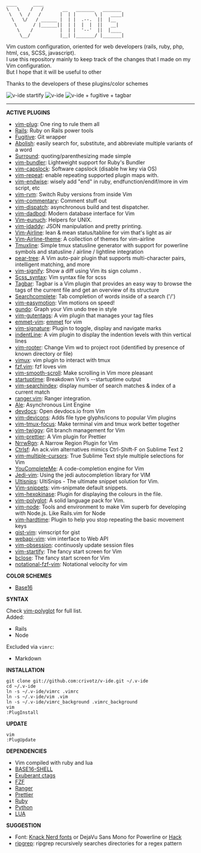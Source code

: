     ____      ____                              
    \   \    /   /       __   _______   _______ 
     \   \  /   /       |  | |       \ |   ____|
      \   \/   / ______ |  | |  .--.  ||  |__   
       \      / |______||  | |  |  |  ||   __|  
        \    /          |  | |  '--'  ||  |____ 
         \__/           |__| |_______/ |_______|

Vim custom configuration, oriented for web developers (rails, ruby, php, html, css, SCSS, javascript).  
I use this repository mainly to keep track of the changes that I made on my Vim configuration.  
But I hope that it will be useful to other

Thanks to the developers of these plugins/color schemes

![v-ide startify](https://raw.githubusercontent.com/crivotz/v-ide/master/v-ide_screenshot.png)
![v-ide](https://raw.githubusercontent.com/crivotz/v-ide/master/v-ide_screenshot_1.png)
![v-ide + fugitive + tagbar](https://raw.githubusercontent.com/crivotz/v-ide/master/v-ide_screenshot_2.png)

---

**ACTIVE PLUGINS**

* [vim-plug](https://github.com/junegunn/vim-plug): One ring to rule them all
* [Rails](https://github.com/tpope/vim-rails): Ruby on Rails power tools
* [Fugitive](https://github.com/tpope/vim-fugitive): Git wrapper
* [Abolish](https://github.com/tpope/vim-abolish): easily search for, substitute, and abbreviate multiple variants of a word
* [Surround](https://github.com/tpope/vim-surround): quoting/parenthesizing made simple
* [vim-bundler](https://github.com/tpope/vim-bundler): Lightweight support for Ruby's Bundler
* [vim-capslock](https://github.com/tpope/vim-capslock.git): Software capslock (disable hw key via OS)
* [vim-repeat](https://github.com/tpope/vim-repeat.git): enable repeating supported plugin maps with.
* [vim-endwise](https://github.com/tpope/vim-endwise.git): wisely add "end" in ruby, endfunction/endif/more in vim script, etc
* [vim-rvm](https://github.com/tpope/vim-rvm): Switch Ruby versions from inside Vim
* [vim-commentary](https://github.com/tpope/vim-commentary): Comment stuff out
* [vim-dispatch](https://github.com/tpope/vim-dispatch.git): asynchronous build and test dispatcher.
* [vim-dadbod](https://github.com/tpope/vim-dadbod): Modern database interface for Vim
* [Vim-eunuch](https://github.com/tpope/vim-eunuch): Helpers for UNIX.  
* [vim-jdaddy](https://github.com/tpope/vim-jdaddy): JSON manipulation and pretty printing.  
* [Vim-Airline](https://github.com/bling/vim-airline): lean & mean status/tabline for vim that's light as air
* [Vim-Airline-theme](https://github.com/vim-airline/vim-airline-themes): A collection of themes for vim-airline
* [Tmuxline](https://github.com/edkolev/tmuxline.vim): Simple tmux statusline generator with support for powerline symbols and statusline / airline / lightline integration
* [pear-tree](https://github.com/tmsvg/pear-tree): A Vim auto-pair plugin that supports multi-character pairs, intelligent matching, and more  
* [vim-signify](https://github.com/mhinz/vim-signify): Show a diff using Vim its sign column  .
* [Scss_syntax](https://github.com/cakebaker/scss-syntax.vim): Vim syntax file for scss
* [Tagbar](http://majutsushi.github.io/tagbar/): Tagbar is a Vim plugin that provides an easy way to browse the tags of the current file and get an overview of its structure
* [Searchcomplete](http://www.vim.org/scripts/script.php?script_id=474): Tab completion of words inside of a search ('/')
* [vim-easymotion](https://github.com/Lokaltog/vim-easymotion): Vim motions on speed!
* [gundo](https://github.com/sjl/gundo.vim/): Graph your Vim undo tree in style
* [vim-gutentags](https://github.com/ludovicchabant/vim-gutentags): A vim plugin that manages your tag files  
* [emmet-vim](https://github.com/mattn/emmet-vim.git): [emmet](http://emmet.io) for vim
* [vim-signature](https://github.com/kshenoy/vim-signature.git): Plugin to toggle, display and navigate marks
* [indentLine](https://github.com/yggdroot/indentline): A vim plugin to display the indention levels with thin vertical lines
* [vim-rooter](https://github.com/airblade/vim-rooter): Change Vim wd to project root (identified by presence of known directory or file)
* [vimux](https://github.com/benmills/vimux): vim plugin to interact with tmux
* [fzf.vim](https://github.com/junegunn/fzf.vim): fzf loves vim
* [vim-smooth-scroll](https://github.com/terryma/vim-smooth-scroll): Make scrolling in Vim more pleasant
* [startuptime](https://github.com/tweekmonster/startuptime.vim): Breakdown Vim's --startuptime output
* [vim-searchindex](https://github.com/google/vim-searchindex): display number of search matches & index of a current match
* [ranger.vim](https://github.com/francoiscabrol/ranger.vim): Ranger integration.
* [Ale](https://github.com/w0rp/ale): Asynchronous Lint Engine
* [devdocs](https://github.com/rhysd/devdocs.vim): Open devdocs.io from Vim
* [vim-devicons](https://github.com/ryanoasis/vim-devicons.git): Adds file type glyphs/icons to popular Vim plugins
* [vim-tmux-focus](https://github.com/tmux-plugins/vim-tmux-focus-events.git): Make terminal vim and tmux work better together
* [vim-twiggy](https://github.com/sodapopcan/vim-twiggy.git): Git branch management for Vim
* [vim-prettier](https://github.com/prettier/vim-prettier): A Vim plugin for Prettier
* [NrrwRgn](https://github.com/chrisbra/NrrwRgn): A Narrow Region Plugin for Vim
* [Ctrlsf](https://github.com/dyng/ctrlsf.vim): An ack.vim alternatives mimics Ctrl-Shift-F on Sublime Text 2  
* [vim-multiple-cursors](https://github.com/terryma/vim-multiple-cursors): True Sublime Text style multiple selections for Vim  
* [YouCompleteMe](https://github.com/ycm-core/YouCompleteMe): A code-completion engine for Vim  
* [Jedi-vim](https://github.com/davidhalter/jedi-vim): Using the jedi autocompletion library for VIM  
* [Ultisnips](https://github.com/SirVer/ultinips): UltiSnips - The ultimate snippet solution for Vim.  
* [Vim-snippets](https://github.com/honza/vim-snippets): vim-snipmate default snippets.  
* [vim-hexokinase](https://github.com/RRethy/vim-hexokinase): Plugin for displaying the colours in the file.  
* [vim-polyglot](https://github.com/sheerun/vim-polyglot): A solid language pack for Vim.  
* [vim-node](https://github.com/moll/vim-node): Tools and environment to make Vim superb for developing with Node.js. Like Rails.vim for Node  
* [vim-hardtime](https://github.com/takac/vim-hardtime): Plugin to help you stop repeating the basic movement keys  
* [gist-vim](https://github.com/mattn/gist-vim): vimscript for gist  
* [webapi-vim](https://github.com/mattn/webapi-vim): vim interface to Web API  
* [vim-obsession](https://github.com/tpope/vim-obsession): continuosly update session files  
* [vim-startify](https://github.com/mhinx/vim-startify): The fancy start screen for Vim  
* [bclose](https://github.com/rbgrouleff/bclose.vim): The fancy start screen for Vim  
* [notational-fzf-vim](https://github.com/alok/notation-fzf-vim): Notational velocity for vim  

**COLOR SCHEMES**

* [Base16](https://github.com/chriskempson/base16-vim)

**SYNTAX**

Check [vim-polyglot](https://github.com/sheerun/vim-polyglot) for full list.  
Added:  
* Rails
* Node

Excluded via `vimrc`:
* Markdown  

**INSTALLATION**

```console
git clone git://github.com:crivotz/v-ide.git ~/.v-ide
cd ~/.v-ide
ln -s ~/.v-ide/vimrc .vimrc
ln -s ~/.v-ide/vim .vim
ln -s ~/.v-ide/vimrc_background .vimrc_background
vim
:PlugInstall
```

**UPDATE**

```console
vim
:PlugUpdate
```

**DEPENDENCIES**

* Vim compiled with ruby and lua
* [BASE16-SHELL](https://github.com/chriskempson/base16-shell)
* [Exuberant ctags](http://ctags.sourceforge.net)
* [FZF](https://github.com/junegunn/fzf)
* [Ranger](http://ranger.nongnu.org)
* [Prettier](https://prettier.io)
* [Ruby](https://www.ruby-lang.org)
* [Python](https://www.python.org)
* [LUA](https://www.lua.org)

**SUGGESTION**

* Font: [Knack Nerd fonts](https://github.com/ryanoasis/nerd-fonts) or DejaVu Sans Mono for Powerline or [Hack](http://sourcefoundry.org/hack)
* [ripgrep](https://github.com/BurntSushi/ripgrep): ripgrep recursively searches directories for a regex pattern  
